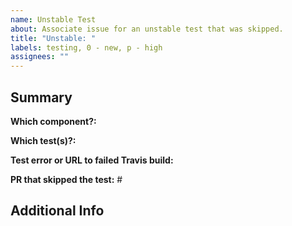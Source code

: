 ```yaml
---
name: Unstable Test
about: Associate issue for an unstable test that was skipped.
title: "Unstable: "
labels: testing, 0 - new, p - high
assignees: ""
---
```


## Summary

**Which component?:**

**Which test(s)?:** <!-- list unstable test(s) or suite -->

**Test error or URL to failed Travis build:** <!-- https://travis-ci.com/github/Esri/calcite-components/builds/<number> -->

**PR that skipped the test:** #

## Additional Info <!-- any info that may help fix the test -->
